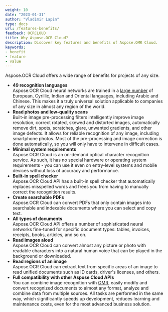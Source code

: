 ```yaml
---
weight: 10
date: "2023-01-31"
author: "Vladimir Lapin"
type: docs
url: /features-benefits/
feedback: OCRCLOUD
title: Why Aspose.OCR Cloud?
description: Discover key features and benefits of Aspose.OMR Cloud.
keywords:
- benefit
- feature
- value
---
```


Aspose.OCR Cloud offers a wide range of benefits for projects of any size.

- **49 recognition languages**  
  Aspose.OCR Cloud neural networks are trained in a [large number](/ocr/recognition-languages/) of European, Cyrillic, Indian and Oriental languages, including Arabic and Chinese. This makes it a truly universal solution applicable to companies of any size in almost any region of the world.
- **Read photos and low-quality scans**  
  Built-in image pre-processing filters intelligently improve image resolution, correct rotated, skewed and distorted images, automatically remove dirt, spots, scratches, glare, unwanted gradients, and other image defects. It allows for reliable recognition of any image, including smartphone photos. Most of the pre-processing and image correction is done automatically, so you will only have to intervene in difficult cases.
- **Minimal system requirements**  
  Aspose.OCR Cloud is an on-demand optical character recognition service. As such, it has no special hardware or operating system requirements - you can use it even on entry-level systems and mobile devices without loss of accuracy and performance.
- **Built-in spell checker**  
  Aspose.OCR Cloud API has a built-in spell checker that automatically replaces misspelled words and frees you from having to manually correct the recognition results.
- **Create searchable PDFs**  
  Aspose.OCR Cloud can convert PDFs that only contain images into searchable and indexable documents where you can select and copy text.
- **All types of documents**  
  Aspose.OCR Cloud API offers a number of sophisticated neural networks fine-tuned for specific document types: tables, invoices, receipts, books, articles, and so on.
- **Read images aloud**  
  Aspose.OCR Cloud can convert almost any picture or photo with readable characters into a natural human voice that can be played in the background or downloaded.
- **Read regions of an image**  
  Aspose.OCR Cloud can extract text from specific areas of an image to read unified documents such as ID cards, driver's licenses, and others.
- **Full compatibility with other Aspose Cloud APIs**  
  You can combine image recognition with [OMR](https://products.aspose.cloud/omr/family/), easily modify and convert recognized documents to almost any format, analyze and combine data from multiple sources. All tasks are performed in the same way, which significantly speeds up development, reduces learning and maintenance costs, even for the most advanced business solution.

